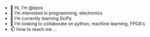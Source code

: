 - 👋 Hi, I’m @kpos
- 👀 I’m interested in programming, electronics
- 🌱 I’m currently learning SciPy
- 💞️ I’m looking to collaborate on python, machine learning, FPGA's 
- 📫 How to reach me ...

<!---
kpos/kpos is a ✨ special ✨ repository because its `README.md` (this file) appears on your GitHub profile.
You can click the Preview link to take a look at your changes.
--->

